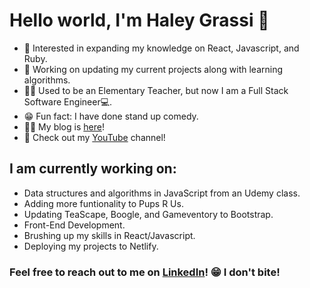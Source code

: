 # Hello world, I'm Haley Grassi 👋


* 🧐 Interested in expanding my knowledge on React, Javascript, and Ruby. 
* 💼 Working on updating my current projects along with learning algorithms.
* 👩‍🏫 Used to be an Elementary Teacher, but now I am a Full Stack Software Engineer💻.
* 😁 Fun fact: I have done stand up comedy.
* ✍🏻 My blog is [here](https://medium.com/@haleymgrassi)!
* 🎥 Check out my [YouTube](https://www.youtube.com/channel/UC9jObIjQp5WJw_cJLYFWQzw) channel!

## I am currently working on:

* Data structures and algorithms in JavaScript from an Udemy class. 
* Adding more funtionality to Pups R Us. 
* Updating TeaScape, Boogle, and Gameventory to Bootstrap.
* Front-End Development.
* Brushing up my skills in React/Javascript.
* Deploying my projects to Netlify.
 
 ### Feel free to reach out to me on [LinkedIn](https://www.linkedin.com/in/haley-grassi0716/)! 😁 I don't bite!
